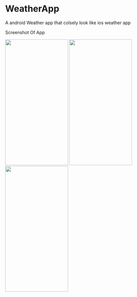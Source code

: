 # WeatherApp

A android Weather app that colsely look like ios weather app


Screenshot Of App


<img src="https://user-images.githubusercontent.com/38467123/45257392-7e157780-b3c7-11e8-9194-9f7e20ed7e11.png" width="200" height="400" />    <img src="https://user-images.githubusercontent.com/38467123/45257394-85d51c00-b3c7-11e8-8119-86fb7edd9768.png" width="200" height="400" />    <img src="https://user-images.githubusercontent.com/38467123/45257397-8b326680-b3c7-11e8-86f3-e9e477c0c8b1.png" width="200" height="400" />
